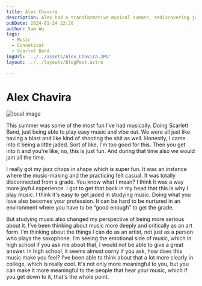 ```yaml
---
title: Alex Chavira
description: Alex had a transformative musical summer, rediscovering joy and artistic purpose.
pubDate: 2024-01-24 22:28
author: Sam Wu
tags:
  - Music
  - Conneticut
  - Scarlet Band
imgUrl: '../../assets/Alex_Chavira.JPG'
layout: ../../layouts/BlogPost.astro

---
```

# Alex Chavira

![local image](.../src/assets/Alex_Chavira.JPG)

This summer was some of the most fun I’ve had musically. Doing Scarlett Band, just being able to play easy music and vibe out. We were all just like having a blast and like kind of shooting the shit as well. Honestly, I came into it being a little jaded. Sort of like, I'm too good for this. Then you get into it and you're like, no, this is just fun. And during that time also we would jam all the time. 

I really got my jazz chops in shape which is super fun. It was an instance where the music-making and the practicing felt casual. It was totally disconnected from a grade. You know what I mean? I think it was a way more joyful experience. I got to get that back in my head that this is why I play music. I think it's easy to get jaded in studying music. Doing what you love also becomes your profession. It can be hard to be nurtured in an environment where you have to be “good enough” to get the grade. 

But studying music also changed my perspective of being more serious about it. I’ve been thinking about music more deeply and critically as an art form. I’m thinking about the things I can do as an artist, not just as a person who plays the saxophone. I’m seeing the emotional side of music, which in high school if you ask me about that, I would not be able to give a great answer. In high school, it seems almost corny if you ask, how does this music make you feel? I've been able to think about that a lot more clearly in college, which is really cool. It's not only more meaningful to you, but you can make it more meaningful to the people that hear your music, which if you get down to it, that's the whole point. 

